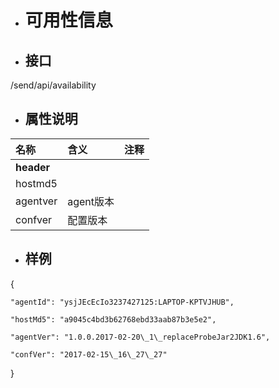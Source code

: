 * # 可用性信息
* ## 接口

/send/api/availability

* ## 属性说明

| **名称** | **含义** | **注释** |
| :--- | :--- | :--- |
| **header** |  |  |
| hostmd5 |  |  |
| agentver | agent版本 |  |
| confver | 配置版本 |  |

* ## 样例

{

```
"agentId": "ysjJEcEcIo3237427125:LAPTOP-KPTVJHUB",

"hostMd5": "a9045c4bd3b62768ebd33aab87b3e5e2",

"agentVer": "1.0.0.2017-02-20\_1\_replaceProbeJar2JDK1.6",

"confVer": "2017-02-15\_16\_27\_27"
```

}

